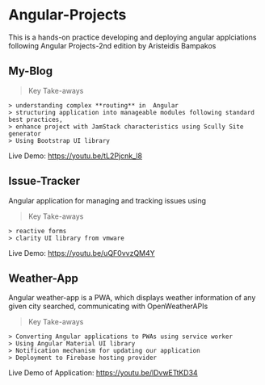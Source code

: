 # Angular-Projects
This is a hands-on practice developing and deploying angular applciations following Angular Projects-2nd edition by Aristeidis Bampakos

## My-Blog
> Key Take-aways
```
> understanding complex **routing** in  Angular
> structuring application into manageable modules following standard best practices,
> enhance project with JamStack characteristics using Scully Site generator
> Using Bootstrap UI library
```
Live Demo: https://youtu.be/tL2Pjcnk_l8

## Issue-Tracker
Angular application for managing and tracking issues using
> Key Take-aways
```
> reactive forms
> clarity UI library from vmware
```
Live Demo: https://youtu.be/uQF0vvzQM4Y 

## Weather-App
Angular weather-app is a PWA, which displays weather information of any given city searched, communicating with OpenWeatherAPIs
> Key Take-aways
```
> Converting Angular applications to PWAs using service worker
> Using Angular Material UI library
> Notification mechanism for updating our application
> Deployment to Firebase hosting provider
```
Live Demo of Application: https://youtu.be/lDvwETtKD34
